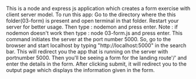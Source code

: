 This is a node and express js application which creates a form exercise with client server model.
 To run this app:
	Go to the directory where the this folder(03-form) is present and open terminal in that folder.
	Restart your server for better usage.
	Then type : nodemon and press enter.
	Note : if nodemon doesn't work then type : node 03-form.js and press enter.
	This command initiates the server at the port number 5000.
	So, go to the browser and start localhost by typing "http://localhost:5000" in the search bar.
	This will redirect you the app that is running on the server with portnumber 5000.
        Then you'll be seeing a form for the landing route'/' and enter the details in the form.
	After clicking submit, it will redirect you to the output page which displays the information given in the form. 
 	